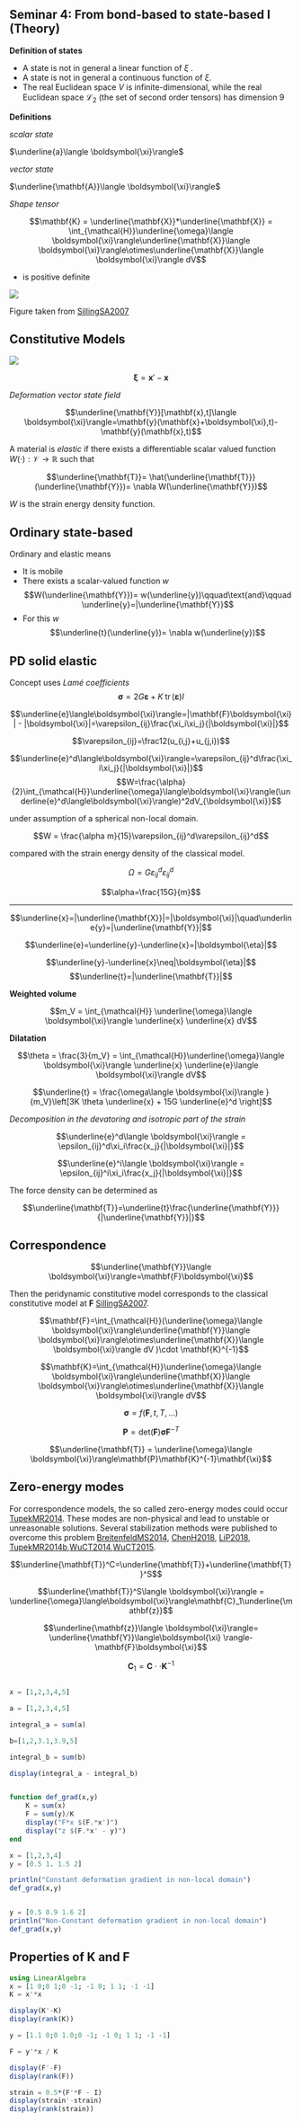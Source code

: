 ## Seminar 4: From bond-based to state-based I (Theory)

**Definition of states**

- A state is not in general a linear function of $\xi$ .
- A state is not in general a continuous function of $\xi$.
- The real Euclidean space $V$ is infinite-dimensional, while the real Euclidean space $\mathcal{L}_2$ (the set of second order tensors) has dimension 9

**Definitions**

*scalar state*

$\underline{a}\langle \boldsymbol{\xi}\rangle$

*vector state*

$\underline{\mathbf{A}}\langle \boldsymbol{\xi}\rangle$

*Shape tensor*

$$\mathbf{K} = \underline{\mathbf{X}}*\underline{\mathbf{X}} = \int_{\mathcal{H}}\underline{\omega}\langle \boldsymbol{\xi}\rangle\underline{\mathbf{X}}\langle \boldsymbol{\xi}\rangle\otimes\underline{\mathbf{X}}\langle \boldsymbol{\xi}\rangle dV$$

- is positive definite

![](../assets/tensors_vs_states.png)

Figure taken from [SillingSA2007](@cite)


## Constitutive Models

![](../assets/pd_states.png)

$$\boldsymbol{\xi} = \mathbf{x}'-\mathbf{x}$$


*Deformation vector state field*

$$\underline{\mathbf{Y}}[\mathbf{x},t]\langle \boldsymbol{\xi}\rangle=\mathbf{y}(\mathbf{x}+\boldsymbol{\xi},t)-\mathbf{y}(\mathbf{x},t)$$


A material is *elastic* if there exists a differentiable scalar valued
function $W(·) : \mathcal{V} \rightarrow \mathbb{R}$ such that

$$\underline{\mathbf{T}}= \hat{\underline{\mathbf{T}}}(\underline{\mathbf{Y}})= \nabla W(\underline{\mathbf{Y}})$$

$W$ is the strain energy density function.

## Ordinary state-based

Ordinary and elastic means
- It is mobile
- There exists a scalar-valued function $w$
$$W(\underline{\mathbf{Y}})= w(\underline{y})\qquad\text{and}\qquad \underline{y}=|\underline{\mathbf{Y}}$$
- For this $w$
$$\underline{t}(\underline{y})= \nabla w(\underline{y})$$

## PD solid elastic

Concept uses *Lamé coefficients*
$$\boldsymbol{\sigma} = 2G\boldsymbol{\varepsilon} + K \; \operatorname{tr}(\boldsymbol{\varepsilon}) I$$

$$\underline{e}\langle\boldsymbol{\xi}\rangle=|\mathbf{F}\boldsymbol{\xi}| - |\boldsymbol{\xi}|=\varepsilon_{ij}\frac{\xi_i\xi_j}{|\boldsymbol{\xi}|}$$

$$\varepsilon_{ij}=\frac12(u_{i,j}+u_{j,i})$$

$$\underline{e}^d\langle\boldsymbol{\xi}\rangle=\varepsilon_{ij}^d\frac{\xi_i\xi_j}{|\boldsymbol{\xi}|}$$
$$W=\frac{\alpha}{2}\int_{\mathcal{H}}\underline{\omega}\langle\boldsymbol{\xi}\rangle(\underline{e}^d\langle\boldsymbol{\xi}\rangle)^2dV_{\boldsymbol{\xi}}$$


under assumption of a spherical non-local domain.

$$W = \frac{\alpha m}{15}\varepsilon_{ij}^d\varepsilon_{ij}^d$$

compared with the strain energy density of the classical model.

$$\Omega=G\varepsilon_{ij}^d\varepsilon_{ij}^d$$

$$\alpha=\frac{15G}{m}$$

---

$$\underline{x}=|\underline{\mathbf{X}}|=|\boldsymbol{\xi}|\quad\underline{y}=|\underline{\mathbf{Y}}|$$

$$\underline{e}=\underline{y}-\underline{x}=|\boldsymbol{\eta}|$$

$$\underline{y}-\underline{x}\neq|\boldsymbol{\eta}|$$
$$\underline{t}=|\underline{\mathbf{T}}|$$

**Weighted volume**

$$m_V = \int_{\mathcal{H}} \underline{\omega}\langle \boldsymbol{\xi}\rangle \underline{x} \underline{x} dV$$

**Dilatation**

$$\theta = \frac{3}{m_V} = \int_{\mathcal{H}}\underline{\omega}\langle \boldsymbol{\xi}\rangle \underline{x} \underline{e}\langle \boldsymbol{\xi}\rangle dV$$

$$\underline{t} = \frac{\omega\langle \boldsymbol{\xi}\rangle }{m_V}\left[3K \theta \underline{x} + 15G \underline{e}^d  \right]$$

*Decomposition in the devatoring and isotropic part of the strain*

$$\underline{e}^d\langle \boldsymbol{\xi}\rangle = \epsilon_{ij}^d\xi_i\frac{x_j}{|\boldsymbol{\xi}|}$$


$$\underline{e}^i\langle \boldsymbol{\xi}\rangle = \epsilon_{ij}^i\xi_i\frac{x_j}{|\boldsymbol{\xi}|}$$


The force density can be determined as

$$\underline{\mathbf{T}}=\underline{t}\frac{\underline{\mathbf{Y}}}{|\underline{\mathbf{Y}}|}$$


## Correspondence

$$\underline{\mathbf{Y}}\langle \boldsymbol{\xi}\rangle=\mathbf{F}\boldsymbol{\xi}$$

Then the peridynamic constitutive model corresponds to the classical constitutive
model at $\mathbf{F}$ [SillingSA2007](@cite).



$$\mathbf{F}=\int_{\mathcal{H}}(\underline{\omega}\langle \boldsymbol{\xi}\rangle\underline{\mathbf{Y}}\langle \boldsymbol{\xi}\rangle\otimes\underline{\mathbf{X}}\langle \boldsymbol{\xi}\rangle dV )\cdot \mathbf{K}^{-1}$$


$$\mathbf{K}=\int_{\mathcal{H}}\underline{\omega}\langle \boldsymbol{\xi}\rangle\underline{\mathbf{X}}\langle \boldsymbol{\xi}\rangle\otimes\underline{\mathbf{X}}\langle \boldsymbol{\xi}\rangle dV$$

$$\boldsymbol{\sigma} = f(\mathbf{F}, t, T, ...)$$

$$\mathbf{P} = \text{det}(\mathbf{F})\boldsymbol{\sigma}\mathbf{F}^{-T}$$


$$\underline{\mathbf{T}} = \underline{\omega}\langle \boldsymbol{\xi}\rangle\mathbf{P}\mathbf{K}^{-1}\mathbf{\xi}$$


## Zero-energy modes

For correspondence models, the so called zero-energy modes could occur [TupekMR2014](@cite). These modes are non-physical and lead to unstable or unreasonable solutions. Several stabilization methods were published to overcome this problem [BreitenfeldMS2014](@cite), [ChenH2018](@cite), [LiP2018](@cite), [TupekMR2014b](@cite),[WuCT2014](@cite),[WuCT2015](@cite).


$$\underline{\mathbf{T}}^C=\underline{\mathbf{T}}+\underline{\mathbf{T}}^S$$


$$\underline{\mathbf{T}}^S\langle \boldsymbol{\xi}\rangle = \underline{\omega}\langle\boldsymbol{\xi}\rangle\mathbf{C}_1\underline{\mathbf{z}}$$

$$\underline{\mathbf{z}}\langle \boldsymbol{\xi}\rangle= \underline{\mathbf{Y}}\langle\boldsymbol{\xi} \rangle-\mathbf{F}\boldsymbol{\xi}$$


$$\mathbf{C}_1=\mathbf{C}\cdot\cdot\mathbf{K}^{-1}$$


```julia

x = [1,2,3,4,5]

a = [1,2,3,4,5]

integral_a = sum(a)

b=[1,2,3.1,3.9,5]

integral_b = sum(b)

display(integral_a - integral_b)
```

```julia

function def_grad(x,y)
    K = sum(x)
    F = sum(y)/K
    display("F*x $(F.*x')")
    display("z $(F.*x' - y)")
end

x = [1,2,3,4]
y = [0.5 1. 1.5 2]

println("Constant deformation gradient in non-local domain")
def_grad(x,y)


y = [0.5 0.9 1.6 2]
println("Non-Constant deformation gradient in non-local domain")
def_grad(x,y)

```

## Properties of $\mathbf{K}$ and $\mathbf{F}$

```julia
using LinearAlgebra
x = [1 0;0 1;0 -1; -1 0; 1 1; -1 -1]
K = x'*x

display(K'-K)
display(rank(K))

y = [1.1 0;0 1.0;0 -1; -1 0; 1 1; -1 -1]

F = y'*x / K

display(F'-F)
display(rank(F))

strain = 0.5*(F'*F - I)
display(strain'-strain)
display(rank(strain))

```
